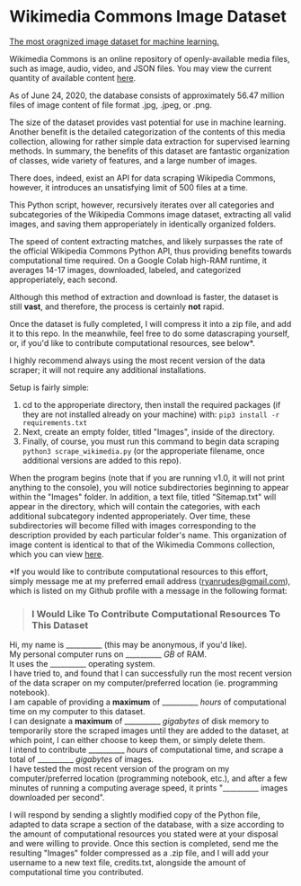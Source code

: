 # Wikimedia Commons Image Dataset

<ins>The most oragnized image dataset for machine learning.</ins>

Wikimedia Commons is an online repository of openly-available media files, such as image, audio, video, and JSON files. You may view the current quantity of available content [here](https://commons.wikimedia.org/wiki/Special:MediaStatistics).

As of June 24, 2020, the database consists of approximately 56.47 million files of image content of file format .jpg, .jpeg, or .png.

The size of the dataset provides vast potential for use in machine learning. Another benefit is the detailed categorization of the contents of this media collection, allowing for rather simple data extraction for supervised learning methods. In summary, the benefits of this dataset are fantastic organization of classes, wide variety of features, and a large number of images.

There does, indeed, exist an API for data scraping Wikipedia Commons, however, it introduces an unsatisfying limit of 500 files at a time.

This Python script, however, recursively iterates over all categories and subcategories of the Wikipedia Commons image dataset, extracting all valid images, and saving them approperiately in identically organized folders.

The speed of content extracting matches, and likely surpasses the rate of the official Wikipedia Commons Python API, thus providing benefits towards computational time required. On a Google Colab high-RAM runtime, it averages 14-17 images, downloaded, labeled, and categorized approperiately, each second.

Although this method of extraction and download is faster, the dataset is still <b>vast</b>, and therefore, the process is certainly <b>not</b> rapid.

Once the dataset is fully completed, I will compress it into a zip file, and add it to this repo. In the meanwhile, feel free to do some datascraping yourself, or, if you'd like to contribute computational resources, see below*.

I highly recommend always using the most recent version of the data scraper; it will not require any additional installations.

Setup is fairly simple:
1.  cd to the approperiate directory, then install the required packages (if they are not installed already on your machine) with: ```pip3 install -r requirements.txt```
2.  Next, create an empty folder, titled "Images", inside of the directory.
3.  Finally, of course, you must run this command to begin data scraping ```python3 scrape_wikimedia.py``` (or the approperiate filename, once additional versions are added to this repo).

When the program begins (note that if you are running v1.0, it will not print anything to the console), you will notice subdirectories beginning to appear within the "Images" folder. In addition, a text file, titled "Sitemap.txt" will appear in the directory, which will contain the categories, with each additional subcategory indented approperiately. Over time, these subdirectories will become filled with images corresponding to the description provided by each particular folder's name. This organization of image content is identical to that of the Wikimedia Commons collection, which you can view [here](https://commons.wikimedia.org/wiki/Category:Categories).

*If you would like to contribute computational resources to this effort, simply message me at my preferred email address (ryanrudes@gmail.com), which is listed on my Github profile with a message in the following format:

> ### I Would Like To Contribute Computational Resources To This Dataset
Hi, my name is __________ (this may be anonymous, if you'd like). <br/>
My personal computer runs on __________ _GB_ of RAM. <br/>
It uses the __________ operating system. <br/>
I have tried to, and found that I can successfully run the most recent version of the data scraper on my computer/preferred location (ie. programming notebook). <br/>
I am capable of providing a **maximum** of __________ _hours_ of computational time on my computer to this dataset. <br/>
I can designate a **maximum** of __________ _gigabytes_ of disk memory to temporarily store the scraped images until they are added to the dataset, at which point, I can either choose to keep them, or simply delete them. <br/>
I intend to contribute __________ _hours_ of computational time, and scrape a total of __________ _gigabytes_ of images. <br/>
I have tested the most recent version of the program on my computer/preferred location (programming notebook, etc.), and after a few minutes of running a computing average speed, it prints "__________ images downloaded per second". <br/>

I will respond by sending a slightly modified copy of the Python file, adapted to data scrape a section of the database, with a size according to the amount of computational resources you stated were at your disposal and were willing to provide. Once this section is completed, send me the resulting "Images" folder compressed as a .zip file, and I will add your username to a new text file, credits.txt, alongside the amount of computational time you contributed.
